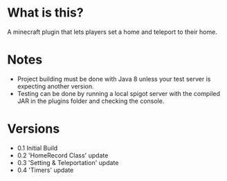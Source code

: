 # What is this?
A minecraft plugin that lets players set a home and teleport to their home.

# Notes
- Project building must be done with Java 8 unless your test server is expecting another version.
- Testing can be done by running a local spigot server with the compiled JAR in the plugins folder and checking the console.

# Versions
-  0.1 Initial Build
-  0.2 'HomeRecord Class' update
-  0.3 'Setting & Teleportation' update
-  0.4 'Timers' update